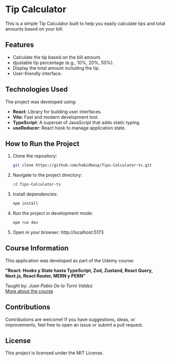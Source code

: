 # Tip Calculator

This is a simple Tip Calculator built to help you easily calculate tips and total amounts based on your bill.

## Features

- Calculate the tip based on the bill amount.
- djustable tip percentage (e.g., 10%, 20%, 50%).
- Display the total amount including the tip.
- User-friendly interface.

## Technologies Used

The project was developed using:

- **React**: Library for building user interfaces.
- **Vite**: Fast and modern development tool.
- **TypeScript**: A superset of JavaScript that adds static typing.
- **useReducer**: React hook to manage application state.

## How to Run the Project

1. Clone the repository:

   ```bash
   git clone https://github.com/habidbesp/Tips-Calculator-ts.git
   ```

2. Navigate to the project directory:

   ```bash
   cd Tips-Calculator-ts
   ```

3. Install dependencies:

   ```bash
   npm install
   ```

4. Run the project in development mode:

   ```bash
   npm run dev
   ```

5. Open in your browser: http://localhost:5173

## Course Information

This application was developed as part of the Udemy course:

**"React: Hooks y State hasta TypeScript, Zod, Zustand, React Query, Next.js, React Router, MERN y PERN"**

Taught by: _Juan Pablo De la Torre Valdez_  
[More about the course](https://codigoconjuan.com/)

## Contributions

Contributions are welcome! If you have suggestions, ideas, or improvements, feel free to open an issue or submit a pull request.

## License

This project is licensed under the MIT License.
